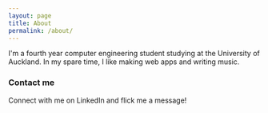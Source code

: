 ```yaml
---
layout: page
title: About
permalink: /about/
---
```


I'm a fourth year computer engineering student studying at the University of Auckland. In my spare time, I like making web apps and writing music.

### Contact me

Connect with me on LinkedIn and flick me a message!